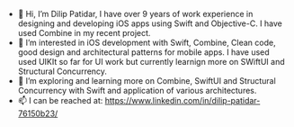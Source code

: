 - 👋 Hi, I’m Dilip Patidar, I have over 9 years of work experience in designing and developing iOS apps using Swift and Objective-C. I have used Combine in my recent project.
- 👀 I’m interested in iOS development with Swift, Combine, Clean code, good design and architectural patterns for mobile apps. I have used used UIKIt so far for UI work but currently learnign more on SWiftUI and Structural Concurrency.
- 🌱 I’m exploring and learning more on Combine, SwiftUI and Structural Concurrency with Swift and  application of various architectures.
- 📫 I can be reached at: https://www.linkedin.com/in/dilip-patidar-76150b23/

<!---
dilipptdr/dilipptdr is a ✨ special ✨ repository because its `README.md` (this file) appears on your GitHub profile.
You can click the Preview link to take a look at your changes.
--->

